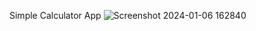 Simple Calculator App
![Screenshot 2024-01-06 162840](https://github.com/plam3nk/web_apps/assets/114010915/ede59ac9-736a-40b1-827e-24ff196e0691)

